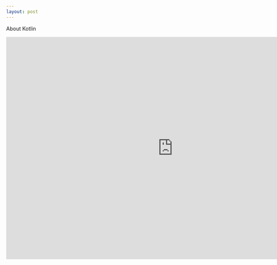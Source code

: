 ```yaml
---
layout: post
---
```


About Kotlin

<iframe width="900" height="600" src="https://kotlinlang.org/" frameborder="0" allowfullscreen></iframe>
